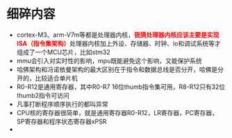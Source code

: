 # 细碎内容
* cortex-M3、arm-V7m等都是处理器内核，<b><font color=red>我猜处理器内核应该主要是实现ISA（指令集架构）</font></b>处理器内核加上外设、存储器、时钟、io和调试系统等才组成了一个MCU芯片，比如stm32
* mmu会引入对实时性的影响，mpu既能避免这个影响，又能保护系统
* 哈佛架构和冯诺依曼架构的最大区别在于指令和数据总线是否分开，哈佛是分开的，比较适合单片机
* R0-R12是通用寄存器，其中R0-R7 16位thumb指令集可用，R8-R12只有32位thumb2指令可访问
* 凡事打断程序顺序执行的都叫异常
* CPU核的寄存器很简单，就是通用寄存器R0-R12，LR寄存器，PC寄存器，SP寄存器和程序状态寄存器xPSR
* 